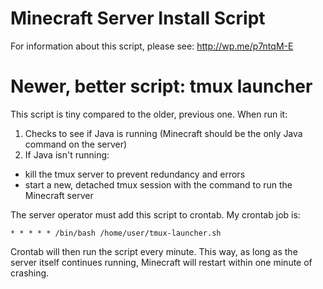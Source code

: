 # Minecraft Server Install Script

For information about this script, please see: http://wp.me/p7ntqM-E

# Newer, better script: tmux launcher

This script is tiny compared to the older, previous one. When run it:

1. Checks to see if Java is running (Minecraft should be the only Java command on the server)
2. If Java isn't running:
  - kill the tmux server to prevent redundancy and errors
  - start a new, detached tmux session with the command to run the Minecraft server
  
The server operator must add this script to crontab. My crontab job is:

```* * * * * /bin/bash /home/user/tmux-launcher.sh```

Crontab will then run the script every minute. This way, as long as the server itself continues running, Minecraft will restart within one minute of crashing. 

